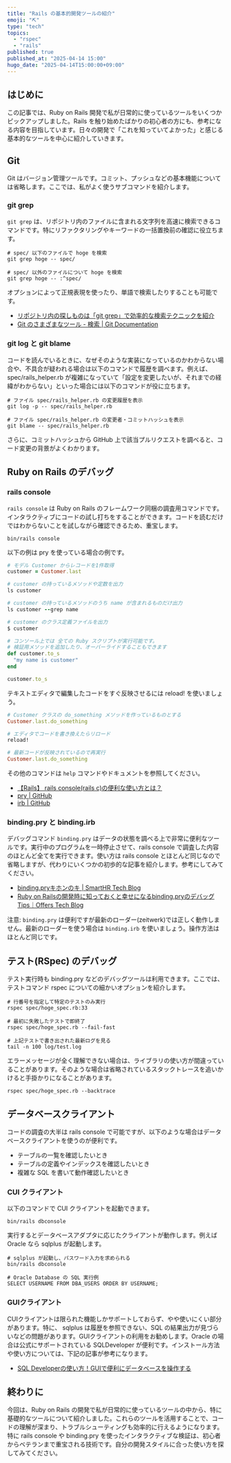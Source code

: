 ```yaml
---
title: "Rails の基本的開発ツールの紹介"
emoji: "⛏️"
type: "tech"
topics:
  - "rspec"
  - "rails"
published: true
published_at: "2025-04-14 15:00"
hugo_date: "2025-04-14T15:00:00+09:00"
---
```


## はじめに

この記事では、Ruby on Rails 開発で私が日常的に使っているツールをいくつかピックアップしました。Rails を触り始めたばかりの初心者の方にも、参考になる内容を目指しています。日々の開発で「これを知っていてよかった」と感じる基本的なツールを中心に紹介していきます。

## Git
Git はバージョン管理ツールです。コミット、プッシュなどの基本機能については省略します。ここでは、私がよく使うサブコマンドを紹介します。

### git grep
`git grep` は、リポジトリ内のファイルに含まれる文字列を高速に検索できるコマンドです。特にリファクタリングやキーワードの一括置換前の確認に役立ちます。

```
# spec/ 以下のファイルで hoge を検索
git grep hoge -- spec/

# spec/ 以外のファイルについて hoge を検索
git grep hoge -- :^spec/
```

オプションによって正規表現を使ったり、単語で検索したりすることも可能です。

* [リポジトリ内の探しものは「git grep」で効率的な検索テクニックを紹介
](https://envader.plus/article/386)
* [Git のさまざまなツール - 検索 | Git Documentation](https://git-scm.com/book/ja/v2/Git-%E3%81%AE%E3%81%95%E3%81%BE%E3%81%96%E3%81%BE%E3%81%AA%E3%83%84%E3%83%BC%E3%83%AB-%E6%A4%9C%E7%B4%A2)

### git log と git blame
コードを読んでいるときに、なぜそのような実装になっているのかわからない場合や、不具合が疑われる場合は以下のコマンドで履歴を調べます。例えば、 spec/rails_helper.rb が複雑になっていて「設定を変更したいが、それまでの経緯がわからない」といった場合には以下のコマンドが役に立ちます。

```
# ファイル spec/rails_helper.rb の変更履歴を表示
git log -p -- spec/rails_helper.rb

# ファイル spec/rails_helper.rb の変更者・コミットハッシュを表示
git blame -- spec/rails_helper.rb
```

さらに、コミットハッシュから GitHub 上で該当プルリクエストを調べると、コード変更の背景がよくわかります。

## Ruby on Rails のデバッグ

### rails console
`rails console` は Ruby on Rails のフレームワーク同梱の調査用コマンドです。インタラクティブにコードの試し打ちをすることができます。コードを読むだけではわからないことを試しながら確認できるため、重宝します。

```
bin/rails console
```

以下の例は pry を使っている場合の例です。

```ruby
# モデル Customer からレコードを1件取得
customer = Customer.last

# customer の持っているメソッドや定数を出力
ls customer

# customer の持っているメソッドのうち name が含まれるものだけ出力
ls customer --grep name

# customer のクラス定義ファイルを出力
$ customer

# コンソール上では 全ての Ruby スクリプトが実行可能です。
# 検証用メソッドを追加したり、オーバーライドすることもできます
def customer.to_s
  "my name is customer"
end

customer.to_s
```

テキストエディタで編集したコードをすぐ反映させるには reload! を使いましょう。

```ruby
# Customer クラスの do_something メソッドを作っているものとする
Customer.last.do_something

# エディタでコードを書き換えたらリロード
reload!

# 最新コードが反映されているので再実行
Customer.last.do_something
```

その他のコマンドは `help` コマンドやドキュメントを参照してください。

* [【Rails】 rails console(rails c)の便利な使い方とは？](https://pikawaka.com/rails/rails-console)
* [pry | GitHub](https://github.com/pry/pry)
* [irb | GitHub](https://github.com/ruby/irb)

### binding.pry と binding.irb
デバッグコマンド `binding.pry` はデータの状態を調べる上で非常に便利なツールです。実行中のプログラムを一時停止させて、rails console で調査した内容のほとんど全てを実行できます。使い方は rails console とほとんど同じなので省略しますが、代わりにいくつかの初歩的な記事を紹介します。参考にしてみてください。

- [binding.pryキホンのキ | SmartHR Tech Blog](https://tech.smarthr.jp/entry/2021/11/08/143649)
- [Ruby on Railsの開発時に知っておくと幸せになるbinding.pryのデバッグTips｜Offers Tech Blog](https://zenn.dev/overflow_offers/articles/20220602-binding-pry-debug-tips)

注意: `binding.pry` は便利ですが最新のローダー(zeitwerk)では正しく動作しません。最新のローダーを使う場合は `binding.irb` を使いましょう。操作方法はほとんど同じです。

## テスト(RSpec) のデバッグ

テスト実行時も binding.pry などのデバッグツールは利用できます。ここでは、テストコマンド rspec についての細かいオプションを紹介します。

```
# 行番号を指定して特定のテストのみ実行
rspec spec/hoge_spec.rb:33

# 最初に失敗したテストで即終了
rspec spec/hoge_spec.rb --fail-fast

# 上記テストで書き出された最新ログを見る
tail -n 100 log/test.log
```

エラーメッセージが全く理解できない場合は、ライブラリの使い方が間違っていることがあります。そのような場合は省略されているスタックトレースを追いかけると手掛かりになることがあります。

```
rspec spec/hoge_spec.rb --backtrace
```

## データベースクライアント

コードの調査の大半は rails console で可能ですが、以下のような場合はデータベースクライアントを使うのが便利です。

* テーブルの一覧を確認したいとき
* テーブルの定義やインデックスを確認したいとき
* 複雑な SQL を書いて動作確認したいとき

### CUI クライアント

以下のコマンドで CUI クライアントを起動できます。

```
bin/rails dbconsole
```

実行するとデータベースアダプタに応じたクライアントが動作します。例えば Oracle なら sqlplus が起動します。

```デモ
# sqlplus が起動し、パスワード入力を求められる
bin/rails dbconsole

# Oracle Database の SQL 実行例
SELECT USERNAME FROM DBA_USERS ORDER BY USERNAME;
```

### GUIクライアント

CUIクライアントは限られた機能しかサポートしておらず、やや使いにくい部分があります。特に、 sqlplus は履歴を参照できない、SQL の結果出力が見づらいなどの問題があります。GUIクライアントの利用をお勧めします。Oracle の場合は公式にサポートされている SQLDeveloper が便利です。インストール方法や使い方については、下記の記事が参考になります。

- [SQL Developerの使い方！GUIで便利にデータベースを操作する](https://style.potepan.com/articles/24899.html)

## 終わりに

今回は、Ruby on Rails の開発で私が日常的に使っているツールの中から、特に基礎的なツールについて紹介しました。これらのツールを活用することで、コードの理解が深まり、トラブルシューティングも効率的に行えるようになります。特に rails console や binding.pry を使ったインタラクティブな検証は、初心者からベテランまで重宝される技術です。自分の開発スタイルに合った使い方を探してみてください。
